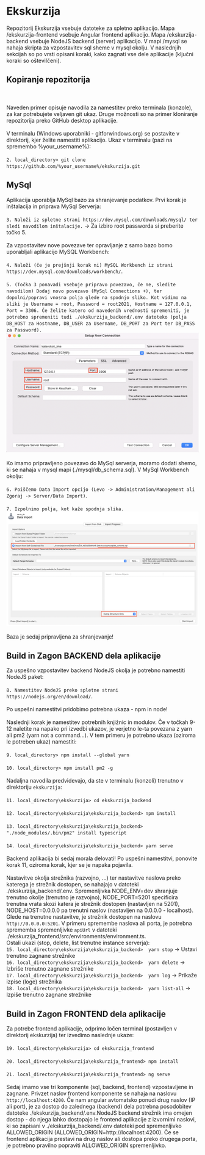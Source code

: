 # Ekskurzija

Repozitorij Ekskurzija vsebuje datoteke za spletno aplikacijo. Mapa /ekskurzija-frontend vsebuje Angular frontend aplikacijo. Mapa /ekskurzija-backend vsebuje NodeJS backend (server) aplikacijo. V mapi /mysql se nahaja skripta za vzpostavitev sql sheme v mysql okolju. 
V naslednjih sekcijah so po vrsti opisani koraki, kako zagnati vse dele aplikacije (ključni koraki so oštevilčeni).

## Kopiranje repozitorija
<br /><br />
Naveden primer opisuje navodila za namestitev preko terminala (konzole), za kar potrebujete veljaven git ukaz. Druge možnosti so na primer kloniranje repozitorija preko GitHub desktop aplikacije. 
<br /><br />
V terminalu (Windows uporabniki - gitforwindows.org) se postavite v direktorij, kjer želite namestiti aplikacijo. Ukaz v terminalu (pazi na spremembo %your_username%):
<br /><br />
`2. local_directory> git clone https://github.com/%your_username%/ekskurzija.git`

## MySql

Aplikacija uporablja MySql bazo za shranjevanje podatkov. Prvi korak je inštalacija in priprava MySql Serverja:
<br /><br />
`3. Naloži iz spletne strani https://dev.mysql.com/downloads/mysql/ ter sledi navodilom inštalacije.` -> Za izbiro root passworda si preberite točko 5.
<br /><br />
Za vzpostavitev nove povezave ter opravljanje z samo bazo bomo uporabljali aplikacijo MySQL Workbench:
<br /><br />
`4. Naloži (če je prejšnji korak ni) MySQL Workbench iz strani https://dev.mysql.com/downloads/workbench/`.
<br /><br />
`5. (Točka 3 ponavadi vsebuje pripravo povezavo, če ne, sledite navodilom) Dodaj novo povezavo (MySql Connections +), ter dopolni/popravi vnosna polja glede na spodnjo sliko. Kot vidimo na sliki je Username = root, Password = root2021, Hostname = 127.0.0.1, Port = 3306. Če želite katero od navedenih vrednosti spremeniti, je potrebno spremeniti tudi ./ekskurzija_backend/.env datoteko (polja DB_HOST za Hostname, DB_USER za Username, DB_PORT za Port ter DB_PASS za Password).`![Image not found!](./general_images/mysql.png?raw=true "MySqlConnection")
<br /><br />
Ko imamo pripravljeno povezavo do MySql serverja, moramo dodati shemo, ki se nahaja v mysql mapi (./mysql/db_schema.sql). V MySql Workbench okolju:
<br /><br />
`6. Poiščemo Data Import opcijo (Levo -> Administration/Management ali Zgoraj -> Server/Data Import)`.
<br /><br />
`7. Izpolnimo polja, kot kaže spodnja slika.`![Image not found!](./general_images/mysql_import.png?raw=true "MySqlConnection")
<br /><br />
Baza je sedaj pripravljena za shranjevanje!

## Build in Zagon BACKEND dela aplikacije
Za uspešno vzpostavitev backend NodeJS okolja je potrebno namestiti NodeJS paket:
<br /><br />
`8. Namestitev NodeJS preko spletne strani https://nodejs.org/en/download/`. 
<br /><br />
Po uspešni namestitvi pridobimo potrebna ukaza - npm in node!
<br /><br />
Naslednji korak je namestitev potrebnih knjižnic in modulov. Če v točkah 9-12 naletite na napako pri izvedbi ukazov, je verjetno le-ta povezana z yarn ali pm2 (yarn not a command...). V tem primeru je potrebno ukaza (oziroma le potreben ukaz) namestiti: 
<br /><br />
`9. local_directory> npm install --global yarn`
<br /><br />
`10. local_directory> npm install pm2 -g`
<br /><br />
Nadaljna navodila predvidevajo, da ste v terminalu (konzoli) trenutno v direktoriju `ekskurzija`:
<br /><br />
`11. local_directory\ekskurzija> cd ekskurzija_backend`
<br /><br />
`12. local_directory\ekskurzija\ekskurzija_backend> npm install`
<br /><br />
`13. local_directory\ekskurzija\ekskurzija_backend> "./node_modules/.bin/pm2" install typescript`
<br /><br />
`14. local_directory\ekskurzija\ekskurzija_backend> yarn serve`
<br /><br />
Backend aplikacija bi sedaj morala delovati! 
Po uspešni namestitvi, ponovite korak 11, oziroma korak, kjer se je napaka pojavila.
<br /><br />
Nastavitve okolja strežnika (razvojno, ...) ter nastavitve naslova preko katerega je strežnik dostopen, se nahajajo v datoteki ./ekskurzija_backend/.env. Spremenljivka NODE_ENV=dev shranjuje trenutno okolje (trenutno je razvojno),  NODE_PORT=5201 specificira trenutna vrata skozi katera je strežnik dostopen (nastavljen na 5201), NODE_HOST=0.0.0.0 pa trenutni naslov (nastavljen na 0.0.0.0 - localhost). Glede na trenutne nastavitve, je strežnik dostopen na naslovu `http://0.0.0.0:5201`. V primeru spremembe naslova ali porta, je potrebna sprememba spremenljivke `apiUrl` v datoteki ./ekskurzija_frontend/src/environments/environment.ts.
<br />
Ostali ukazi (stop, delete, list trenutne instance serverja):
<br />
`15. local_directory\ekskurzija\ekskurzija_backend>  yarn stop`  -> Ustavi trenutno zagnane strežnike
<br />
`16. local_directory\ekskurzija\ekskurzija_backend>  yarn delete`  -> Izbriše trenutno zagnane strežnike
<br />
`17. local_directory\ekskurzija\ekskurzija_backend>  yarn log`  -> Prikaže izpise (loge) strežnika
<br />
`18. local_directory\ekskurzija\ekskurzija_backend>  yarn list-all`  -> Izpiše trenutno zagnane strežnike

## Build in Zagon FRONTEND dela aplikacije

Za potrebe frontend aplikacije, odprimo ločen terminal (postavljen v direktorij ekskurzija) ter izvedimo naslednje ukaze:
<br /><br />
`19. local_directory\ekskurzija> cd ekskurzija_frontend`
<br /><br />
`20. local_directory\ekskurzija\ekskurzija_frontend> npm install`
<br /><br />
`21. local_directory\ekskurzija\ekskurzija_frontend> ng serve`
<br /><br />
Sedaj imamo vse tri komponente (sql, backend, frontend) vzpostavljene in zagnane. Privzet naslov frontend komponente se nahaja na naslovu `http://localhost:4200`. Če nam angular avtomatsko ponudi drug naslov (IP ali port), je za dostop do zalednega (backend) dela potrebna posodobitev datoteke ./ekskurzija_backend/.env.NodeJS backend strežnik ima omejen dostop - do njega lahko dostopajo le frontend aplikacije z izvornimi naslovi, ki so zapisani v ./ekskurzija_backend/.env datoteki pod spremenljivko ALLOWED_ORIGIN (ALLOWED_ORIGIN=http://localhost:4200). Če se frontend aplikacija prestavi na drug naslov ali dostopa preko drugega porta, je potrebno pravilno popraviti ALLOWED_ORIGIN spremenljivko.

